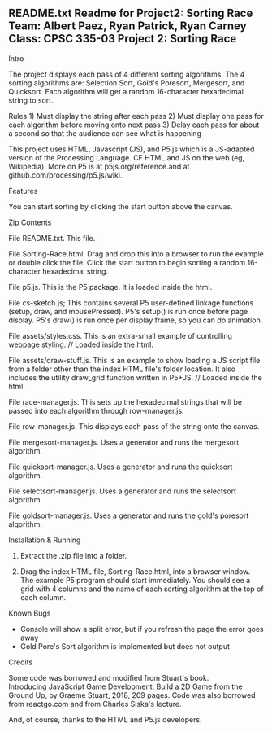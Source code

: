 README.txt
Readme for Project2: Sorting Race
Team: Albert Paez, Ryan Patrick, Ryan Carney
Class: CPSC 335-03
Project 2: Sorting Race
------------------------------------------------------------

Intro

  The project displays each pass of 4 different sorting algorithms. The 4 sorting algorithms are: Selection Sort, Gold's Poresort, Mergesort, and Quicksort. Each algorithm will get a random 16-character hexadecimal string to sort.


   Rules
      1) Must display the string after each pass
      2) Must display one pass for each algorithm before moving onto next pass
      3) Delay each pass for about a second so that the audience can see what is happening

  This project uses HTML, Javascript (JS), and P5.js
  which is a JS-adapted version of the Processing Language.  CF HTML and
  JS on the web (eg, Wikipedia).  More on P5 is at
  p5js.org/reference.and at github.com/processing/p5.js/wiki.

Features

   You can start sorting by clicking the start button above the canvas.

Zip Contents

  File README.txt.  This file.

  File Sorting-Race.html. Drag and drop this into a browser to
    run the example or double click the file. Click the start button to begin sorting a random 16-character hexadecimal string.

  File p5.js. This is the P5 package.  It is loaded inside the html.

  File cs-sketch.js; This contains several P5 user-defined linkage functions
   (setup, draw, and mousePressed). P5's setup() is run once before page display.
    P5's draw() is run once per display frame, so you can do animation.

  File assets/styles.css.  This is an extra-small example of controlling
    webpage styling.  // Loaded inside the html.

  File assets/draw-stuff.js. This is an example to show loading a JS
    script file from a folder other than the index HTML file's
    folder location.  It also includes the utility draw_grid function
    written in P5+JS. // Loaded inside the html.

  File race-manager.js. This sets up the hexadecimal strings that will be passed into each algorithm through row-manager.js.

  File row-manager.js. This displays each pass of the string onto the canvas.

  File mergesort-manager.js. Uses a generator and runs the mergesort algorithm.

  File quicksort-manager.js. Uses a generator and runs the quicksort algorithm.

  File selectsort-manager.js. Uses a generator and runs the selectsort algorithm.

  File goldsort-manager.js. Uses a generator and runs the gold's poresort algorithm.


Installation & Running

  1. Extract the .zip file into a folder.

  2. Drag the index HTML file, Sorting-Race.html, into a browser
    window.  The example P5 program should start immediately.  You
    should see a grid with 4 columns and the name of each sorting algorithm at the top of each column.

Known Bugs

  - Console will show a split error, but if you refresh the page the error goes away
  - Gold Pore's Sort algorithm is implemented but does not output

Credits

  Some code was borrowed and modified from Stuart's book.  
    Introducing JavaScript Game Development: Build a 2D Game from the
    Ground Up, by Graeme Stuart, 2018, 209 pages. Code was also borrowed from reactgo.com and from Charles Siska's lecture.

  And, of course, thanks to the HTML and P5.js developers.
